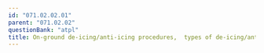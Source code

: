 ```yaml
---
id: "071.02.02.01"
parent: "071.02.02"
questionBank: "atpl"
title: On-ground de-icing/anti-icing procedures,  types of de-icing/anti-icing fluids
---
```

